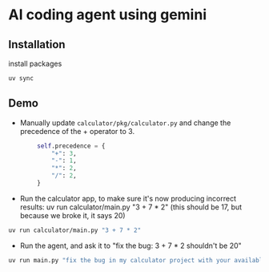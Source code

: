 # AI coding agent using gemini

## Installation

install packages

```bash
uv sync
```

## Demo

- Manually update `calculator/pkg/calculator.py` and change the precedence of the + operator to 3.

```python
        self.precedence = {
            "+": 3,
            "-": 1,
            "*": 2,
            "/": 2,
        }
```

- Run the calculator app, to make sure it's now producing incorrect results: uv run calculator/main.py "3 + 7 * 2" (this should be 17, but because we broke it, it says 20)

```bash
uv run calculator/main.py "3 + 7 * 2"
```

- Run the agent, and ask it to "fix the bug: 3 + 7 * 2 shouldn't be 20"

```bash
uv run main.py "fix the bug in my calculator project with your available tools, this gives incorrect output 3 + 7 * 2"
```
